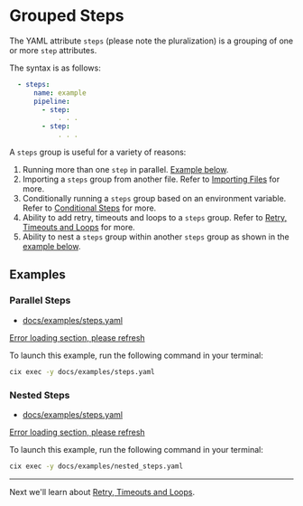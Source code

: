 # Grouped Steps

The YAML attribute `steps` (please note the pluralization) is a grouping of one or more `step` attributes.

The syntax is as follows:
```yaml
  - steps:
      name: example
      pipeline:
        - step:
            . . .
        - step:
            . . .
```

A `steps` group is useful for a variety of reasons:
1. Running more than one `step` in parallel. [Example below](/tutorials/steps?id=parallel-steps).
2. Importing a `steps` group from another file. Refer to [Importing Files](/tutorials/import.md) for more.
3. Conditionally running a `steps` group based on an environment variable. Refer to [Conditional Steps](/tutorials/conditionals.md) for more.
4. Ability to add retry, timeouts and loops to a `steps` group. Refer to [Retry, Timeouts and Loops](/tutorials/flow.md) for more.
5. Ability to nest a `steps` group within another `steps` group as shown in the [example below](/tutorials/steps?id=nested-steps).

## Examples

### Parallel Steps

* [docs/examples/steps.yaml](https://github.com/salesforce/cix/blob/master/docs/examples/steps.yaml)

[Error loading section, please refresh](../examples/steps.yaml ':include :type=code')

To launch this example, run the following command in your terminal:

```bash
cix exec -y docs/examples/steps.yaml
```

### Nested Steps

* [docs/examples/steps.yaml](https://github.com/salesforce/cix/blob/master/docs/examples/nested_steps.yaml) 

[Error loading section, please refresh](../examples/nested_steps.yaml ':include :type=code')

To launch this example, run the following command in your terminal:

```bash
cix exec -y docs/examples/nested_steps.yaml
```

---

Next we'll learn about [Retry, Timeouts and Loops](/tutorials/flow.md).
